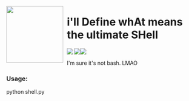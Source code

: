 <img align="left" width="150" height="150" align="left" style="float: left; margin: 0 10px 0 0;" src="https://files.catbox.moe/p5d8v9.png"> <h1>i'll Define whAt means the ultimate SHell</h1>
<img align="left" src="https://img.shields.io/badge/Made%20with-Python-purple?style=for-the-badge&logo=python&logoColor=white"><img src="https://img.shields.io/badge/Required-Linux-purple?style=for-the-badge&logo=linux&logoColor=white"><img src="https://img.shields.io/github/commit-activity/t/the-OmegaLabs/YetAnotherSHell?style=for-the-badge&color=purple">
</br>

I'm sure it's not bash. LMAO

### Usage:
python shell.py